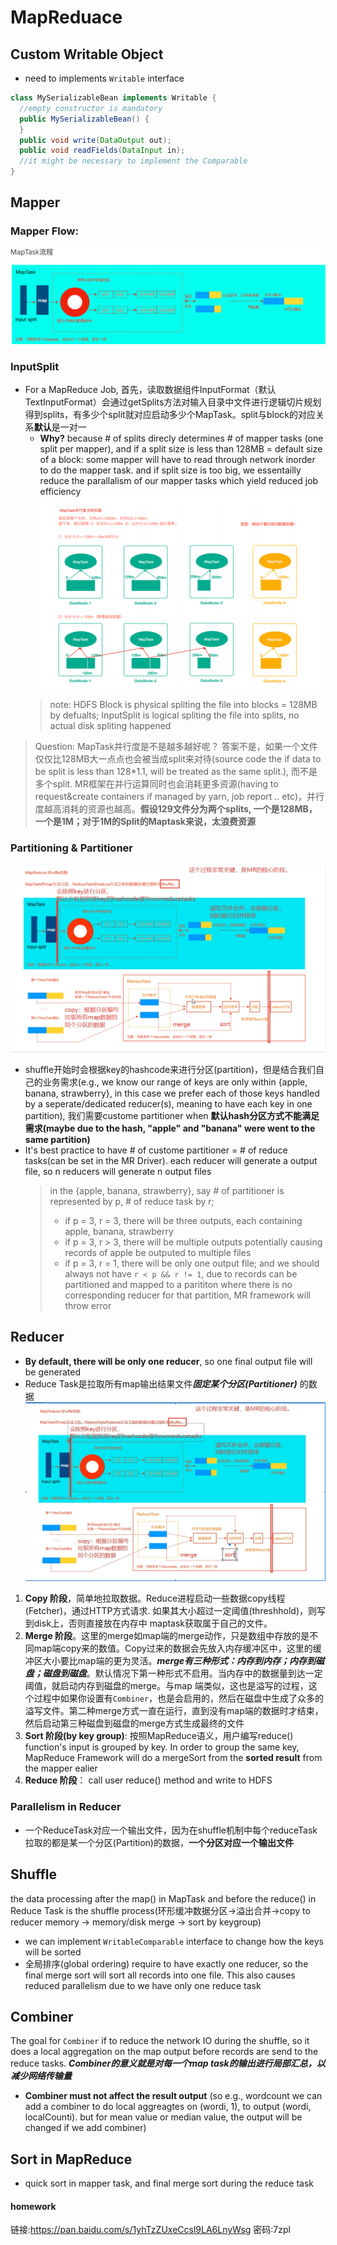 # MapReduace

## Custom Writable Object
- need to implements `Writable` interface
```java
class MySerializableBean implements Writable {
  //empty constructor is mandatory
  public MySerializableBean() {
  }
  public void write(DataOutput out);
  public void readFields(DataInput in);
  //it might be necessary to implement the Comparable
}
```
## Mapper
### Mapper Flow:
![](rsrc/mapper_flow.png)
### InputSplit
- For a MapReduce Job, ⾸先，读取数据组件InputFormat（默认TextInputFormat）会通过getSplits⽅法对输⼊⽬录中⽂件进⾏逻辑切⽚规划得到splits，有多少个split就对应启动多少个MapTask。split与block的对应关系**默认**是⼀对⼀
  - **Why?** because # of splits direcly determines # of mapper tasks (one split per mapper), and if a split size is less than 128MB = default size of a block: some mapper will have to read through network inorder to do the mapper task. and if split size is too big, we essentailly reduce the parallalism of our mapper tasks which yield reduced job efficiency
  ![](rsrc/mapper_inputSplit.png)
  > note: HDFS Block is physical spliting the file into blocks = 128MB by defualts; InputSplit is logical spliting the file into splits, no actual disk spliting happened
> Question: MapTask并行度是不是越多越好呢？
> 答案不是，如果一个文件仅仅比128MB大一点点也会被当成split来对待(source code the if data to be split is less than 128*1.1, will be treated as the same split.), 而不是多个split. MR框架在并行运算同时也会消耗更多资源(having to request&create containers if managed by yarn, job report .. etc)，并行度越高消耗的资源也越高。**假设129文件分为两个splits, 一个是128MB，一个是1M；对于1M的Split的Maptask来说，太浪费资源**

### Partitioning & Partitioner
![](rsrc/mr_partitioning.png)
- shuffle开始时会根据key的hashcode来进行分区(partition)，但是结合我们自己的业务需求(e.g., we know our range of keys are only within {apple, banana, strawberry}, in this case we prefer each of those keys handled by a seperate/dedicated reducer(s), meaning to have each key in one partition), 我们需要custome partitioner when **默认hash分区方式不能满足需求(maybe due to the hash, "apple" and "banana" were went to the same partition)**
- It's best practice to have # of custome partitioner = # of reduce tasks(can be set in the MR Driver). each reducer will generate a output file, so n reducers will generate n output files 
  > in the {apple, banana, strawberry}, say # of partitioner is represented by p, # of reduce task by r;
  >
  > - if p = 3, r = 3, there will be three outputs, each containing apple, banana, strawberry
  > - if p = 3, r > 3, there will be multiple outputs potentially causing records of apple be outputed to multiple files
  > - if p = 3, r = 1, there will be only one output file; and we should always not have `r < p && r != 1`, due to records can be partitioned and mapped to a parititon where there is no corresponding reducer for that partition, MR framework will throw error

## Reducer
- **By default, there will be only one reducer**, so one final output file will be generated
- Reduce Task是拉取所有map输出结果文件***固定某个分区(Partitioner)*** 的数据
![](rsrc/reducer2.png)
1. **Copy 阶段**，简单地拉取数据。Reduce进程启动⼀些数据copy线程(Fetcher)，通过HTTP⽅式请求. 如果其大小超过一定阈值(threshhold)，则写到disk上，否则直接放在内存中
maptask获取属于⾃⼰的⽂件。
2. **Merge 阶段**。这⾥的merge如map端的merge动作，只是数组中存放的是不同map端copy来的数值。Copy过来的数据会先放⼊内存缓冲区中，这⾥的缓冲区⼤⼩要⽐map端的更为灵活。***merge有三种形式：内存到内存；内存到磁盘；磁盘到磁盘***。默认情况下第⼀种形式不启⽤。当内存中的数据量到达⼀定阈值，就启动内存到磁盘的merge。与map 端类似，这也是溢写的过程，这个过程中如果你设置有`Combiner`，也是会启⽤的，然后在磁盘中⽣成了众多的溢写⽂件。第⼆种merge⽅式⼀直在运⾏，直到没有map端的数据时才结束，然后启动第三种磁盘到磁盘的merge⽅式⽣成最终的⽂件
3. **Sort 阶段(by key group)**: 按照MapReduce语义，用户编写reduce() function's input is grouped by key. In order to group the same key, MapReduce Framework will do a mergeSort from the **sorted result** from the mapper ealier
4. **Reduce 阶段**： call user reduce() method and write to HDFS

### Parallelism in Reducer
- 一个ReduceTask对应一个输出文件，因为在shuffle机制中每个reduceTask拉取的都是某一个分区(Partition)的数据，**一个分区对应一个输出文件**

## Shuffle
the data processing after the map() in MapTask and before the reduce() in Reduce Task is the shuffle process(环形缓冲数据分区->溢出合并->copy to reducer memory -> memory/disk merge -> sort by keygroup) 
- we can implement `WritableComparable` interface to change how the keys will be sorted
- 全局排序(global ordering) require to have exactly one reducer, so the final merge sort will sort all records into one file. This also causes reduced parallelism due to we have only one reduce task

## Combiner
The goal for `Combiner` if to reduce the network IO during the shuffle, so it does a local aggregation on the map output before records are send to the reduce tasks. ***Combiner的意义就是对每一个map task的输出进行局部汇总，以减少网络传输量***
- **Combiner must not affect the result output** (so e.g., wordcount we can add a combiner to do local aggreagtes on (wordi, 1), to output (wordi, localCounti). but for mean value or median value, the output will be changed if we add combiner)

## Sort in MapReduce
- quick sort in mapper task, and final merge sort during the reduce task





#### homework
链接:https://pan.baidu.com/s/1yhTzZUxeCcsl9LA6LnyWsg  密码:7zpl
